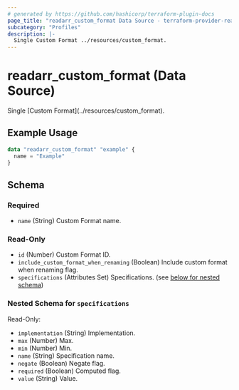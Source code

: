 ```yaml
---
# generated by https://github.com/hashicorp/terraform-plugin-docs
page_title: "readarr_custom_format Data Source - terraform-provider-readarr"
subcategory: "Profiles"
description: |-
  Single Custom Format ../resources/custom_format.
---
```


# readarr_custom_format (Data Source)

<!-- subcategory:Profiles -->Single [Custom Format](../resources/custom_format).

## Example Usage

```terraform
data "readarr_custom_format" "example" {
  name = "Example"
}
```

<!-- schema generated by tfplugindocs -->
## Schema

### Required

- `name` (String) Custom Format name.

### Read-Only

- `id` (Number) Custom Format ID.
- `include_custom_format_when_renaming` (Boolean) Include custom format when renaming flag.
- `specifications` (Attributes Set) Specifications. (see [below for nested schema](#nestedatt--specifications))

<a id="nestedatt--specifications"></a>
### Nested Schema for `specifications`

Read-Only:

- `implementation` (String) Implementation.
- `max` (Number) Max.
- `min` (Number) Min.
- `name` (String) Specification name.
- `negate` (Boolean) Negate flag.
- `required` (Boolean) Computed flag.
- `value` (String) Value.


